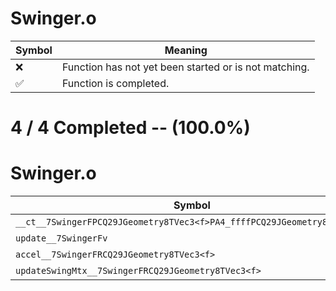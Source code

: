 # Swinger.o
| Symbol | Meaning 
| ------------- | ------------- 
| :x: | Function has not yet been started or is not matching. 
| :white_check_mark: | Function is completed. 


# 4 / 4 Completed -- (100.0%)
# Swinger.o
| Symbol | Decompiled? |
| ------------- | ------------- |
| `__ct__7SwingerFPCQ29JGeometry8TVec3<f>PA4_ffffPCQ29JGeometry8TVec3<f>` | :white_check_mark: |
| `update__7SwingerFv` | :white_check_mark: |
| `accel__7SwingerFRCQ29JGeometry8TVec3<f>` | :white_check_mark: |
| `updateSwingMtx__7SwingerFRCQ29JGeometry8TVec3<f>` | :white_check_mark: |
